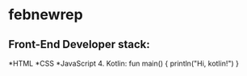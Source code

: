 # febnewrep
## Front-End Developer stack:
*HTML
﻿﻿*CSS
﻿﻿*JavaScript
4. Kotlin:
fun main() {
    println("Hi, kotlin!")
}
